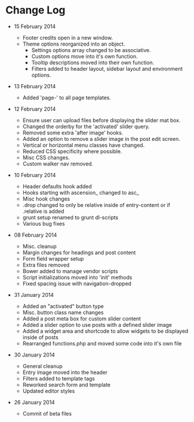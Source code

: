 # Change Log

+ 15 February 2014
	+ Footer credits open in a new window.
	+ Theme options reorganized into an object.
		+ Settings options array changed to be associative.
		+ Custom options move into it's own function.
		+ Tooltip descriptions moved into their own function.
		+ Filters added to header layout, sidebar layout and environment options.

+ 13 February 2014
	+ Added 'page-' to all page templates.

+ 12 February 2014
	+ Ensure user can upload files before displaying the slider mat box.
	+ Changed the orderby for the 'activated' slider query.
	+ Removed some extra 'after image' hooks.
	+ Added an option to remove a slider image in the post edit screen.
	+ Vertical or horizontal menu classes have changed.
	+ Reduced CSS specificity where possible.
	+ Misc CSS changes.
	+ Custom walker nav removed.

+ 10 February 2014
	+ Header defaults hook added
	+ Hooks starting with ascension_ changed to asc_
	+ Misc hook changes
	+ .drop changed to only be relative inside of entry-content or if .relative is added
	+ grunt setup renamed to grunt dl-scripts
	+ Various bug fixes

+ 08 February 2014
	+ Misc. cleanup
	+ Margin changes for headings and post content
	+ Form field wrapper setup
	+ Extra files removed
	+ Bower added to manage vendor scripts
	+ Script initializations moved into 'init' methods
	+ Fixed spacing issue with navigation-dropped

+ 31 January 2014
	+ Added an "activated" button type
	+ Misc. button class name changes
	+ Added a post meta box for custom slider content
	+ Added a slider option to use posts with a defined slider image
	+ Added a widget area and shortcode to allow widgets to be displayed inside of posts
	+ Rearranged functions.php and moved some code into it's own file

+ 30 January 2014
	+ General cleanup
	+ Entry image moved into the header
	+ Filters added to template tags
	+ Reworked search form and template
	+ Updated editor styles

+ 26 January 2014
	+ Commit of beta files